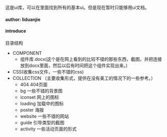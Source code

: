 这是ui库，可以在里面找到所有的基本ui。但是现在暂时只能够用ui文档。

#### author: liduanjie
#### introduce
目录结构
- COMPONENT
	- 组件库.docx(这个是在网上看到的比较不错的那些东西，截图，并把连接放到docx里面，然后以后有时间把这个组件实现出来。)
- CSS(收集css文件，一些不错的css)
- COLLECTION （主要收集形式，提供在没有美工的情况下的一些参考。）
	- 404 404页面
	- bg  一些不错的背景图
	- iconset  网上的图标
	- loading  加载中的图标
	- poster   海报
	- website  一些不错的网站
	- guide    引导类型的截图
	- activity 一些活动页面的形式